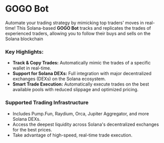 # GOGO Bot

Automate your trading strategy by mimicking top traders' moves in real-time! This Solana-based **GOGO Bot** tracks and replicates the trades of experienced traders, allowing you to follow their buys and sells on the Solana blockchain

### Key Highlights:
- **Track & Copy Trades:** Automatically mimic the trades of a specific wallet in real-time.
- **Support for Solana DEXs:** Full integration with major decentralized exchanges (DEXs) on the Solana ecosystem.
- **Smart Trade Execution:** Automatically execute trades on the best available pools with reduced slippage and optimized pricing.

### Supported Trading Infrastructure

- Includes Pump.Fun, Raydium, Orca, Jupiter Aggregator, and more Solana DEXs.
- Access the deepest liquidity across Solana's decentralized exchanges for the best prices.
- Take advantage of high-speed, real-time trade execution.

